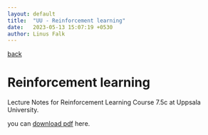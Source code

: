 ```yaml
---
layout: default
title:  "UU - Reinforcement learning"
date:   2023-05-13 15:07:19 +0530
author: Linus Falk
---
```


[back](https://falk0.github.io/)

# Reinforcement learning 
Lecture Notes for Reinforcement Learning Course 7.5c at Uppsala University.

you can [download pdf](https://Falk0.github.io/notes/reinforcementlearning.pdf) here.



<object data="{{ site.url }}{{ https://Falk0.github.io }}/notes/reinforcementlearning.pdf" width="1000" height="1000" type="application/pdf"></object>